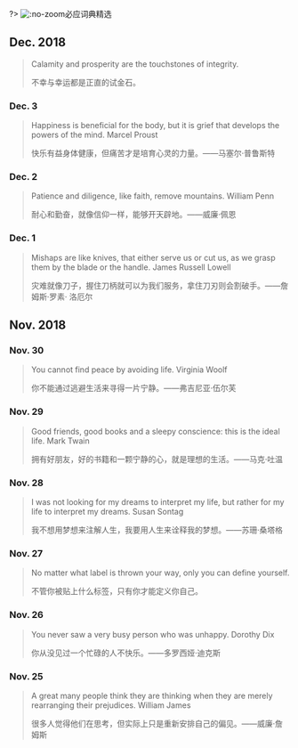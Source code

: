 ?> ![](https://notes.abelsu7.top/_media/bing.svg ':no-zoom')必应词典精选

## Dec. 2018

> Calamity and prosperity are the touchstones of integrity.
> 
> 不幸与幸运都是正直的试金石。

### Dec. 3

> Happiness is beneficial for the body, but it is grief that develops the powers of the mind. Marcel Proust
>
> 快乐有益身体健康，但痛苦才是培育心灵的力量。——马塞尔·普鲁斯特

### Dec. 2

> Patience and diligence, like faith, remove mountains. William Penn
>
> 耐心和勤奋，就像信仰一样，能够开天辟地。——威廉·佩恩

### Dec. 1

> Mishaps are like knives, that either serve us or cut us, as we grasp them by the blade or the handle. James Russell Lowell
>
> 灾难就像刀子，握住刀柄就可以为我们服务，拿住刀刃则会割破手。——詹姆斯·罗素· 洛厄尔

## Nov. 2018

### Nov. 30

> You cannot find peace by avoiding life. Virginia Woolf
> 
> 你不能通过逃避生活来寻得一片宁静。——弗吉尼亚·伍尔芙

### Nov. 29

> Good friends, good books and a sleepy conscience: this is the ideal life. Mark Twain
> 
> 拥有好朋友，好的书籍和一颗宁静的心，就是理想的生活。——马克·吐温

### Nov. 28

> I was not looking for my dreams to interpret my life, but rather for my life to interpret my dreams. Susan Sontag
> 
> 我不想用梦想来注解人生，我要用人生来诠释我的梦想。——苏珊·桑塔格

### Nov. 27

> No matter what label is thrown your way, only you can define yourself.
>
> 不管你被贴上什么标签，只有你才能定义你自己。

### Nov. 26
> You never saw a very busy person who was unhappy. Dorothy Dix
> 
> 你从没见过一个忙碌的人不快乐。——多罗西娅·迪克斯

### Nov. 25
> A great many people think they are thinking when they are merely rearranging their prejudices. William James
>
> 很多人觉得他们在思考，但实际上只是重新安排自己的偏见。——威廉·詹姆斯